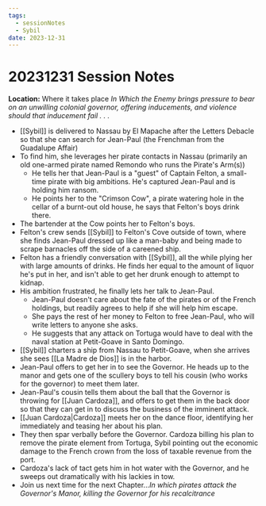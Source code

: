 ```yaml
---
tags:
  - sessionNotes
  - Sybil
date: 2023-12-31
---
```

# 20231231 Session Notes
**Location:** Where it takes place
*In Which the Enemy brings pressure to bear on an unwilling colonial governor, offering inducements, and violence should that inducement fail . . .*

- [[Sybil]] is delivered to Nassau by El Mapache after the Letters Debacle so that she can search for Jean-Paul (the Frenchman from the Guadalupe Affair)
- To find him, she leverages her pirate contacts in Nassau (primarily an old one-armed pirate named Remondo who runs the Pirate's Arm(s))
	- He tells her that Jean-Paul is a "guest" of Captain Felton, a small-time pirate with big ambitions.  He's captured Jean-Paul and is holding him ransom.
	- He points her to the "Crimson Cow", a pirate watering hole in the cellar of a burnt-out old house, he says that Felton's boys drink there.
- The bartender at the Cow points her to Felton's boys.
- Felton's crew sends [[Sybil]] to Felton's Cove outside of town, where she finds Jean-Paul dressed up like a man-baby and being made to scrape barnacles off the side of a careened ship.
- Felton has a friendly conversation with [[Sybil]], all the while plying her with large amounts of drinks.  He finds her equal to the amount of liquor he's put in her, and isn't able to get her drunk enough to attempt to kidnap.
- His ambition frustrated, he finally lets her talk to Jean-Paul.
	- Jean-Paul doesn't care about the fate of the pirates or of the French holdings, but readily agrees to help if she will help him escape.
	- She pays the rest of her money to Felton to free Jean-Paul, who will write letters to anyone she asks.
	- He suggests that any attack on Tortuga would have to deal with the naval station at Petit-Goave in Santo Domingo.
- [[Sybil]] charters a ship from Nassau to Petit-Goave, when she arrives she sees [[La Madre de Dios]] is in the harbor.
- Jean-Paul offers to get her in to see the Governor.  He heads up to the manor and gets one of the scullery boys to tell his cousin (who works for the governor) to meet them later.
- Jean-Paul's cousin tells them about the ball that the Governor is throwing for [[Juan Cardoza]], and offers to get them in the back door so that they can get in to discuss the business of the imminent attack.
- [[Juan Cardoza|Cardoza]] meets her on the dance floor, identifying her immediately and teasing her about his plan.
- They then spar verbally before the Governor.  Cardoza billing his plan to remove the pirate element from Tortuga, Sybil pointing out the economic damage to the French crown from the loss of taxable revenue from the port.
- Cardoza's lack of tact gets him in hot water with the Governor, and he sweeps out dramatically with his lackies in tow.
- Join us next time for the next Chapter...*In which pirates attack the Governor's Manor, killing the Governor for his recalcitrance*